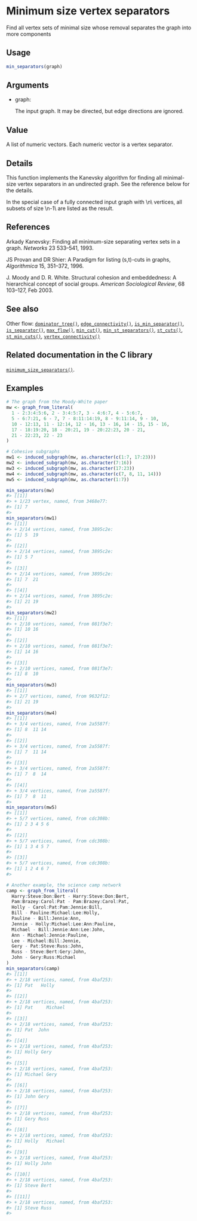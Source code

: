 # Minimum size vertex separators

Find all vertex sets of minimal size whose removal separates the graph
into more components

## Usage

``` r
min_separators(graph)
```

## Arguments

- graph:

  The input graph. It may be directed, but edge directions are ignored.

## Value

A list of numeric vectors. Each numeric vector is a vertex separator.

## Details

This function implements the Kanevsky algorithm for finding all
minimal-size vertex separators in an undirected graph. See the reference
below for the details.

In the special case of a fully connected input graph with \\n\\
vertices, all subsets of size \\n-1\\ are listed as the result.

## References

Arkady Kanevsky: Finding all minimum-size separating vertex sets in a
graph. *Networks* 23 533–541, 1993.

JS Provan and DR Shier: A Paradigm for listing (s,t)-cuts in graphs,
*Algorithmica* 15, 351–372, 1996.

J. Moody and D. R. White. Structural cohesion and embeddedness: A
hierarchical concept of social groups. *American Sociological Review*,
68 103–127, Feb 2003.

## See also

Other flow:
[`dominator_tree()`](https://r.igraph.org/reference/dominator_tree.md),
[`edge_connectivity()`](https://r.igraph.org/reference/edge_connectivity.md),
[`is_min_separator()`](https://r.igraph.org/reference/is_min_separator.md),
[`is_separator()`](https://r.igraph.org/reference/is_separator.md),
[`max_flow()`](https://r.igraph.org/reference/max_flow.md),
[`min_cut()`](https://r.igraph.org/reference/min_cut.md),
[`min_st_separators()`](https://r.igraph.org/reference/min_st_separators.md),
[`st_cuts()`](https://r.igraph.org/reference/st_cuts.md),
[`st_min_cuts()`](https://r.igraph.org/reference/st_min_cuts.md),
[`vertex_connectivity()`](https://r.igraph.org/reference/vertex_connectivity.md)

## Related documentation in the C library

[`minimum_size_separators()`](https://igraph.org/c/html/latest/igraph-Separators.html#igraph_minimum_size_separators).

## Examples

``` r
# The graph from the Moody-White paper
mw <- graph_from_literal(
  1 - 2:3:4:5:6, 2 - 3:4:5:7, 3 - 4:6:7, 4 - 5:6:7,
  5 - 6:7:21, 6 - 7, 7 - 8:11:14:19, 8 - 9:11:14, 9 - 10,
  10 - 12:13, 11 - 12:14, 12 - 16, 13 - 16, 14 - 15, 15 - 16,
  17 - 18:19:20, 18 - 20:21, 19 - 20:22:23, 20 - 21,
  21 - 22:23, 22 - 23
)

# Cohesive subgraphs
mw1 <- induced_subgraph(mw, as.character(c(1:7, 17:23)))
mw2 <- induced_subgraph(mw, as.character(7:16))
mw3 <- induced_subgraph(mw, as.character(17:23))
mw4 <- induced_subgraph(mw, as.character(c(7, 8, 11, 14)))
mw5 <- induced_subgraph(mw, as.character(1:7))

min_separators(mw)
#> [[1]]
#> + 1/23 vertex, named, from 3468e77:
#> [1] 7
#> 
min_separators(mw1)
#> [[1]]
#> + 2/14 vertices, named, from 3895c2e:
#> [1] 5  19
#> 
#> [[2]]
#> + 2/14 vertices, named, from 3895c2e:
#> [1] 5 7
#> 
#> [[3]]
#> + 2/14 vertices, named, from 3895c2e:
#> [1] 7  21
#> 
#> [[4]]
#> + 2/14 vertices, named, from 3895c2e:
#> [1] 21 19
#> 
min_separators(mw2)
#> [[1]]
#> + 2/10 vertices, named, from 081f3e7:
#> [1] 10 16
#> 
#> [[2]]
#> + 2/10 vertices, named, from 081f3e7:
#> [1] 14 16
#> 
#> [[3]]
#> + 2/10 vertices, named, from 081f3e7:
#> [1] 8  10
#> 
min_separators(mw3)
#> [[1]]
#> + 2/7 vertices, named, from 9632f12:
#> [1] 21 19
#> 
min_separators(mw4)
#> [[1]]
#> + 3/4 vertices, named, from 2a5587f:
#> [1] 8  11 14
#> 
#> [[2]]
#> + 3/4 vertices, named, from 2a5587f:
#> [1] 7  11 14
#> 
#> [[3]]
#> + 3/4 vertices, named, from 2a5587f:
#> [1] 7  8  14
#> 
#> [[4]]
#> + 3/4 vertices, named, from 2a5587f:
#> [1] 7  8  11
#> 
min_separators(mw5)
#> [[1]]
#> + 5/7 vertices, named, from cdc308b:
#> [1] 2 3 4 5 6
#> 
#> [[2]]
#> + 5/7 vertices, named, from cdc308b:
#> [1] 1 3 4 5 7
#> 
#> [[3]]
#> + 5/7 vertices, named, from cdc308b:
#> [1] 1 2 4 6 7
#> 

# Another example, the science camp network
camp <- graph_from_literal(
  Harry:Steve:Don:Bert - Harry:Steve:Don:Bert,
  Pam:Brazey:Carol:Pat - Pam:Brazey:Carol:Pat,
  Holly - Carol:Pat:Pam:Jennie:Bill,
  Bill - Pauline:Michael:Lee:Holly,
  Pauline - Bill:Jennie:Ann,
  Jennie - Holly:Michael:Lee:Ann:Pauline,
  Michael - Bill:Jennie:Ann:Lee:John,
  Ann - Michael:Jennie:Pauline,
  Lee - Michael:Bill:Jennie,
  Gery - Pat:Steve:Russ:John,
  Russ - Steve:Bert:Gery:John,
  John - Gery:Russ:Michael
)
min_separators(camp)
#> [[1]]
#> + 2/18 vertices, named, from 4baf253:
#> [1] Pat   Holly
#> 
#> [[2]]
#> + 2/18 vertices, named, from 4baf253:
#> [1] Pat     Michael
#> 
#> [[3]]
#> + 2/18 vertices, named, from 4baf253:
#> [1] Pat  John
#> 
#> [[4]]
#> + 2/18 vertices, named, from 4baf253:
#> [1] Holly Gery 
#> 
#> [[5]]
#> + 2/18 vertices, named, from 4baf253:
#> [1] Michael Gery   
#> 
#> [[6]]
#> + 2/18 vertices, named, from 4baf253:
#> [1] John Gery
#> 
#> [[7]]
#> + 2/18 vertices, named, from 4baf253:
#> [1] Gery Russ
#> 
#> [[8]]
#> + 2/18 vertices, named, from 4baf253:
#> [1] Holly   Michael
#> 
#> [[9]]
#> + 2/18 vertices, named, from 4baf253:
#> [1] Holly John 
#> 
#> [[10]]
#> + 2/18 vertices, named, from 4baf253:
#> [1] Steve Bert 
#> 
#> [[11]]
#> + 2/18 vertices, named, from 4baf253:
#> [1] Steve Russ 
#> 
```
